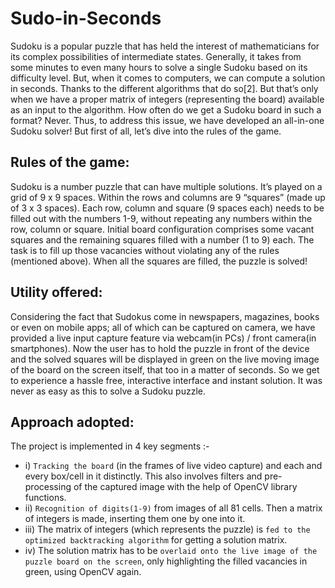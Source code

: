 # Sudo-in-Seconds
Sudoku is a popular puzzle that has held the interest of mathematicians for its complex possibilities of intermediate states. Generally, it takes from some minutes to even many hours to solve a single Sudoku based on its difficulty level. But, when it comes to computers, we can compute a solution in seconds. Thanks to the different algorithms that do so[2]. But that’s only when we have a proper matrix of integers (representing the board) available as an input to the algorithm. How often do we get a Sudoku board in such a format? Never. Thus, to address this issue, we have developed an all-in-one Sudoku solver! But first of all, let’s dive into the rules of the game.   

## Rules of the game:
Sudoku is a number puzzle that can have multiple solutions. It’s played on a grid of 9 x 9 spaces. Within the rows and columns are 9 “squares” (made up of 3 x 3 spaces). Each row, column and square (9 spaces each) needs to be filled out with the numbers 1-9, without repeating any numbers within the row, column or square. Initial board configuration comprises some vacant squares and the remaining squares filled with a number (1 to 9) each. The task is to fill up those vacancies without violating any of the rules (mentioned above). When all the squares are filled, the puzzle is solved!  

## Utility offered:
Considering the fact that Sudokus come in newspapers, magazines, books or even on mobile apps; all of which can be captured on camera, we have provided a live input capture feature via webcam(in PCs) / front camera(in smartphones). Now the user has to hold the puzzle in front of the device and the solved squares will be displayed in green on the live moving image of the board on the screen itself, that too in a matter of seconds. So we get to experience a hassle free, interactive interface and instant solution. It was never as easy as this to solve a Sudoku puzzle.

## Approach adopted:
The project is implemented in 4 key segments :-
- i) `Tracking the board` (in the frames of live video capture) and each and every box/cell in it distinctly. This also involves filters and pre-processing of the captured image with the help of OpenCV library functions. 
- ii) `Recognition of digits(1-9)` from images of all 81 cells. Then a matrix of integers is made, inserting them one by one into it.
- iii) The matrix of integers (which represents the puzzle) is `fed to the optimized backtracking algorithm`  for getting a solution matrix.
- iv) The solution matrix has to be `overlaid onto the live image of the puzzle board on the screen`, only highlighting the filled vacancies in green, using OpenCV again.
